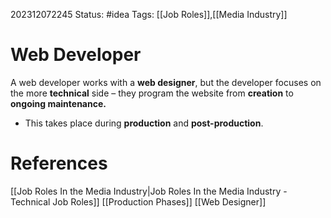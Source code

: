 202312072245
Status: #idea
Tags: [[Job Roles]],[[Media Industry]]

# Web Developer

A web developer works with a **web designer**, but the developer focuses on the more **technical** side – they program the website from **creation** to **ongoing maintenance.**

- This takes place during **production** and **post-production**.



# **References**

[[Job Roles In the Media Industry|Job Roles In the Media Industry - Technical Job Roles]]
[[Production Phases]]
[[Web Designer]]
